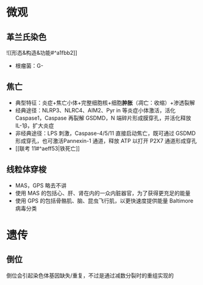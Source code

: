 # 微观
## 革兰氏染色
![[形态&构造&功能#^a1fbb2]]
- 根瘤菌：G-
## 焦亡
- 典型特征：炎症+焦亡小体+完整细胞核+细胞**肿胀**（凋亡：收缩）+渗透裂解
- 经典途径：NLRP3、NLRC4、AIM2、Pyr in 等炎症小体激活，活化 Caspase1，Caspase 再裂解 GSDMD，N 端碎片形成膜穿孔，并活化释放 IL-1β，扩大炎症
- 非经典途径：LPS 刺激，Caspase-4/5/11 直接启动焦亡，既可通过 GSDMD 形成穿孔，也可激活Pannexin-1 通道，释放 ATP 以打开 P2X7 通道形成穿孔
- [[联考 11#^aeff53|铁死亡]]
## 线粒体穿梭
- MAS，GPS 略去不讲
- 使用 MAS 的包括心、肝、肾在内的一众内脏器官，为了获得更充足的能量
- 使用 GPS 的包括骨骼肌、脑、昆虫飞行肌，以更快速度提供能量
Baltimore 病毒分类
# 遗传
## 倒位
倒位会引起染色体基因缺失/重复，不过是通过减数分裂时的重组实现的